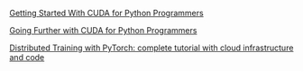 [Getting Started With CUDA for Python Programmers](https://youtu.be/nOxKexn3iBo?si=EbI8DPSsdukCX12Z)

[Going Further with CUDA for Python Programmers](https://youtu.be/eUuGdh3nBGo?si=EyMp92mqnkQ7O8W1)

[Distributed Training with PyTorch: complete tutorial with cloud infrastructure and code](https://youtu.be/toUSzwR0EV8?si=zlFZXQsvKJEwO2zo)